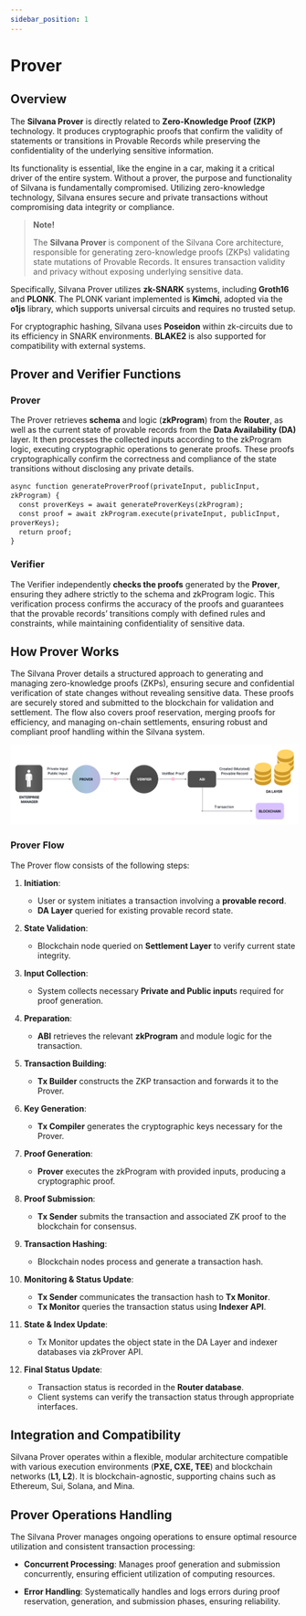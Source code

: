 ```yaml
---
sidebar_position: 1
---
```


# Prover
## Overview
The **Silvana Prover** is directly related to **Zero-Knowledge Proof (ZKP)** technology. It produces cryptographic proofs that confirm the validity of statements or transitions in Provable Records while preserving the confidentiality of the underlying sensitive information. 

Its functionality is essential, like the engine in a car, making it a critical driver of the entire system. Without a prover, the purpose and functionality of Silvana is fundamentally compromised. Utilizing zero-knowledge technology, Silvana ensures secure and private transactions without compromising data integrity or compliance.


> **Note!**  
>
> The **Silvana Prover** is component of the Silvana Core architecture, responsible for generating zero-knowledge proofs (ZKPs) validating state mutations of Provable Records. It ensures transaction validity and privacy without exposing underlying sensitive data.

Specifically, Silvana Prover utilizes **zk-SNARK** systems, including **Groth16** and **PLONK**. The PLONK variant implemented is **Kimchi**, adopted via the **o1js** library, which supports universal circuits and requires no trusted setup.

For cryptographic hashing, Silvana uses **Poseidon** within zk-circuits due to its efficiency in SNARK environments. **BLAKE2** is also supported for compatibility with external systems.

## Prover and Verifier Functions
### Prover
The Prover retrieves **schema** and logic (**zkProgram**) from the **Router**, as well as the current state of provable records from the **Data Availability (DA)** layer. It then processes the collected inputs according to the zkProgram logic, executing cryptographic operations to generate proofs. These proofs cryptographically confirm the correctness and compliance of the state transitions without disclosing any private details.

```
async function generateProverProof(privateInput, publicInput, zkProgram) {
  const proverKeys = await generateProverKeys(zkProgram);
  const proof = await zkProgram.execute(privateInput, publicInput, proverKeys);
  return proof;
}
```

### Verifier
The Verifier independently **checks the proofs** generated by the **Prover**, ensuring they adhere strictly to the schema and zkProgram logic. This verification process confirms the accuracy of the proofs and guarantees that the provable records’ transitions comply with defined rules and constraints, while maintaining confidentiality of sensitive data.

## How Prover Works

The Silvana Prover details a structured approach to generating and managing zero-knowledge proofs (ZKPs), ensuring secure and confidential verification of state changes without revealing sensitive data. These proofs are securely stored and submitted to the blockchain for validation and settlement. The flow also covers proof reservation, merging proofs for efficiency, and managing on-chain settlements, ensuring robust and compliant proof handling within the Silvana system.

![Silvana Prover Flow](../img/prover-flow.png)
 
 ### Prover Flow
The Prover flow consists of the following steps:

1. **Initiation**:
   - User or system initiates a transaction involving a **provable record**.
   - **DA Layer** queried for existing provable record state.

2. **State Validation**:
   - Blockchain node queried on **Settlement Layer** to verify current state integrity.

3. **Input Collection**:
   - System collects necessary **Private and Public input**s required for proof generation.

4. **Preparation**:
   - **ABI** retrieves the relevant **zkProgram** and module logic for the transaction.

5. **Transaction Building**:
   - **Tx Builder** constructs the ZKP transaction and forwards it to the Prover.

6. **Key Generation**:
   - **Tx Compiler** generates the cryptographic keys necessary for the Prover.

7. **Proof Generation**:
   - **Prover** executes the zkProgram with provided inputs, producing a cryptographic proof.

8. **Proof Submission**:
   - **Tx Sender** submits the transaction and associated ZK proof to the blockchain for consensus.

9. **Transaction Hashing**:
   - Blockchain nodes process and generate a transaction hash.

10. **Monitoring & Status Update**:
    - **Tx Sender** communicates the transaction hash to **Tx Monitor**.
    - **Tx Monitor** queries the transaction status using **Indexer API**.

11. **State & Index Update**:
    - Tx Monitor updates the object state in the DA Layer and indexer databases via zkProver API.

12. **Final Status Update**:
    - Transaction status is recorded in the **Router database**.
    - Client systems can verify the transaction status through appropriate interfaces.


## Integration and Compatibility

Silvana Prover operates within a flexible, modular architecture compatible with various execution environments (**PXE, CXE, TEE**) and blockchain networks (**L1, L2**). It is blockchain-agnostic, supporting chains such as Ethereum, Sui, Solana, and Mina.

## Prover Operations Handling

The Silvana Prover manages ongoing operations to ensure optimal resource utilization and consistent transaction processing:

* **Concurrent Processing**: Manages proof generation and submission concurrently, ensuring efficient utilization of computing resources.

* **Error Handling**: Systematically handles and logs errors during proof reservation, generation, and submission phases, ensuring reliability.


